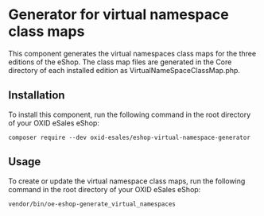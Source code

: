 Generator for virtual namespace class maps 
==========================================

This component generates the virtual namespaces class maps for the three editions of the eShop.
The class map files are generated in the Core directory of each installed edition as VirtualNameSpaceClassMap.php.


Installation
------------

To install this component, run the following command in the root directory of your OXID eSales eShop: 

```
composer require --dev oxid-esales/eshop-virtual-namespace-generator
```

Usage
-----

To create or update the virtual namespace class maps, run the following command in the root directory of your OXID eSales eShop:  

```
vendor/bin/oe-eshop-generate_virtual_namespaces
```
